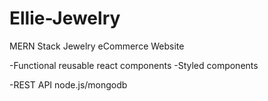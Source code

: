 # Ellie-Jewelry
MERN Stack Jewelry eCommerce Website

-Functional reusable react components
-Styled components

-REST API node.js/mongodb
